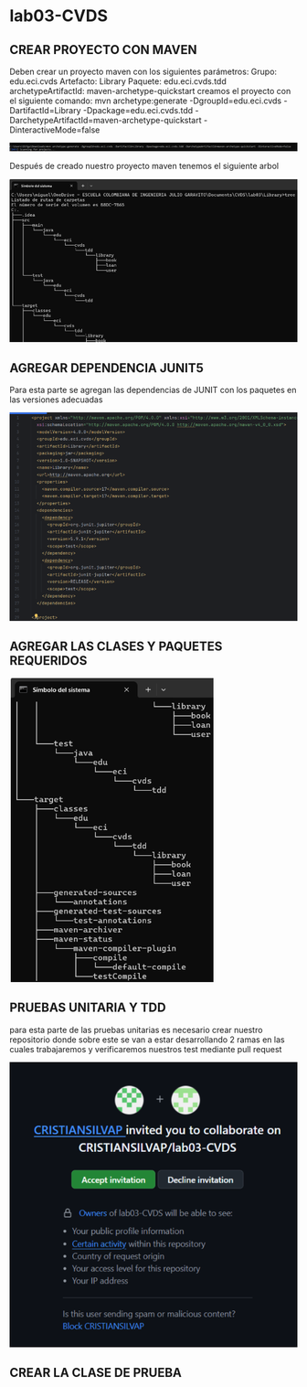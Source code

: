 # lab03-CVDS

## CREAR PROYECTO CON MAVEN
Deben crear un proyecto maven con los siguientes parámetros:
Grupo: edu.eci.cvds 
Artefacto: Library 
Paquete: edu.eci.cvds.tdd 
archetypeArtifactId: maven-archetype-quickstart
creamos el proyecto con el siguiente comando:
mvn archetype:generate -DgroupId=edu.eci.cvds -DartifactId=Library -Dpackage=edu.eci.cvds.tdd -DarchetypeArtifactId=maven-archetype-quickstart -DinteractiveMode=false

![imagenes](imagenes/1.png)

Después de creado nuestro proyecto maven tenemos el siguiente arbol

![imagenes](imagenes/2.png)

## AGREGAR DEPENDENCIA JUNIT5
Para esta parte se agregan las dependencias de JUNIT con los paquetes en las versiones adecuadas

![imagenes](imagenes/3.png)

## AGREGAR LAS CLASES Y PAQUETES REQUERIDOS 

![imagenes](imagenes/4.png)

## PRUEBAS UNITARIA Y TDD
para esta parte de las pruebas unitarias es necesario crear nuestro repositorio donde sobre este se van a estar desarrollando 2 ramas en las cuales trabajaremos y verificaremos nuestros test mediante pull request 

![imagenes](imagenes/5.png)

## CREAR LA CLASE DE PRUEBA 

